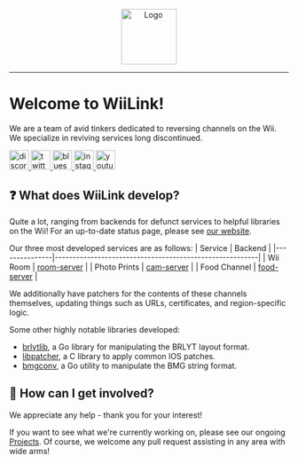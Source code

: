 <p align="center">
<a href="https://wiilink24.com"><img height="100px" src="https://www.wiilink24.com/img/logo.webp" alt="Logo"/></a>
</p>

---

# Welcome to WiiLink!
We are a team of avid tinkers dedicated to reversing channels on the Wii.
We specialize in reviving services long discontinued.

  <a href="https://discord.gg/wiilink" target="_blank">
    <img src="https://img.shields.io/static/v1?message=Discord&logo=discord&label=&color=7289DA&logoColor=white&labelColor=&style=for-the-badge" height="35" alt="discord logo"  />
  </a>
    <a href="https://twitter.com/wiilink24" target="_blank">
    <img src="https://img.shields.io/static/v1?message=Twitter&logo=x&label=&color=00acee&logoColor=white&labelColor=&style=for-the-badge" height="35" alt="twitter logo"  />
  </a>
  <a href="https://bsky.app/profile/wiilink.ca" target="_blank">
    <img src="https://img.shields.io/static/v1?message=Bluesky&logo=bluesky&label=&color=208bfe&logoColor=white&labelColor=&style=for-the-badge" height="35" alt="bluesky logo"  />
  </a>
    <a href="https://www.instagram.com/_wiilink" target="_blank">
    <img src="https://img.shields.io/static/v1?message=Instagram&logo=instagram&label=&color=E1306C&logoColor=white&labelColor=&style=for-the-badge" height="35" alt="instagram logo"  />
  </a>
  <a href="https://www.youtube.com/@wiilink" target="_blank">
    <img src="https://img.shields.io/static/v1?message=YouTube&logo=youtube&label=&color=FF0000&logoColor=white&labelColor=&style=for-the-badge" height="35" alt="youtube logo"  />
  </a>
  

## ❓ What does WiiLink develop?
Quite a lot, ranging from backends for defunct services to helpful libraries on the Wii! For an up-to-date status page, please see [our website](https://www.wiilink24.com/status).

Our three most developed services are as follows:
| Service       | Backend                                                 |
|---------------|---------------------------------------------------------|
| Wii Room      | [room-server](https://github.com/WiiLink24/room-server) |
| Photo Prints  | [cam-server](https://github.com/WiiLink24/cam-server)   |
| Food Channel  | [food-server](https://github.com/WiiLink24/food-server) |

We additionally have patchers for the contents of these channels themselves, updating things such as URLs, certificates, and region-specific logic.

Some other highly notable libraries developed:
 - [brlytlib](https://github.com/WiiLink24/brlytlib), a Go library for manipulating the BRLYT layout format.
 - [libpatcher](https://github.com/WiiLink24/libpatcher), a C library to apply common IOS patches.
 - [bmgconv](https://github.com/WiiLink24/bmgconv), a Go utility to manipulate the BMG string format.

## 📌 How can I get involved?
We appreciate any help - thank you for your interest!

If you want to see what we're currently working on, please see our ongoing [Projects](https://github.com/orgs/WiiLink24/projects). Of course, we welcome any pull request assisting in any area with wide arms!
